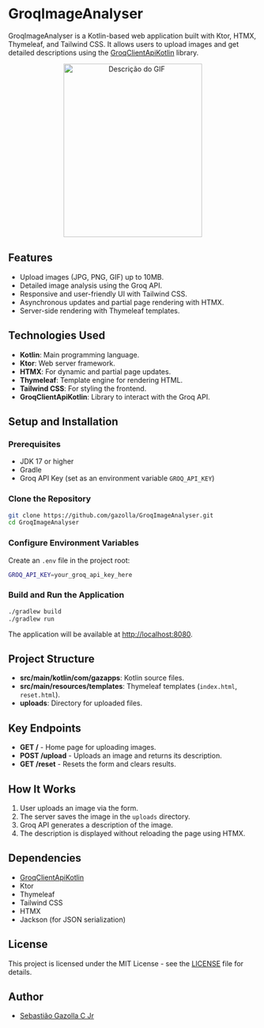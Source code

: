 # GroqImageAnalyser

GroqImageAnalyser is a Kotlin-based web application built with Ktor, HTMX, Thymeleaf, and Tailwind CSS. It allows users to upload images and get detailed descriptions using the [GroqClientApiKotlin](https://github.com/gazolla/GroqClientApiKotlin) library.

<div style="text-align: center;">
<img src="groqimageanalyser.gif" width="280" height="350" alt="Descrição do GIF">
</div> 

## Features

- Upload images (JPG, PNG, GIF) up to 10MB.
- Detailed image analysis using the Groq API.
- Responsive and user-friendly UI with Tailwind CSS.
- Asynchronous updates and partial page rendering with HTMX.
- Server-side rendering with Thymeleaf templates.

## Technologies Used

- **Kotlin**: Main programming language.
- **Ktor**: Web server framework.
- **HTMX**: For dynamic and partial page updates.
- **Thymeleaf**: Template engine for rendering HTML.
- **Tailwind CSS**: For styling the frontend.
- **GroqClientApiKotlin**: Library to interact with the Groq API.

## Setup and Installation

### Prerequisites

- JDK 17 or higher
- Gradle
- Groq API Key (set as an environment variable `GROQ_API_KEY`)

### Clone the Repository

```bash
git clone https://github.com/gazolla/GroqImageAnalyser.git
cd GroqImageAnalyser
```

### Configure Environment Variables

Create an `.env` file in the project root:

```bash
GROQ_API_KEY=your_groq_api_key_here
```

### Build and Run the Application

```bash
./gradlew build
./gradlew run
```

The application will be available at [http://localhost:8080](http://localhost:8080).

## Project Structure

- **src/main/kotlin/com/gazapps**: Kotlin source files.
- **src/main/resources/templates**: Thymeleaf templates (`index.html`, `reset.html`).
- **uploads**: Directory for uploaded files.

## Key Endpoints

- **GET /** - Home page for uploading images.
- **POST /upload** - Uploads an image and returns its description.
- **GET /reset** - Resets the form and clears results.

## How It Works

1. User uploads an image via the form.
2. The server saves the image in the `uploads` directory.
3. Groq API generates a description of the image.
4. The description is displayed without reloading the page using HTMX.

## Dependencies

- [GroqClientApiKotlin](https://github.com/gazolla/GroqClientApiKotlin)
- Ktor
- Thymeleaf
- Tailwind CSS
- HTMX
- Jackson (for JSON serialization)

## License

This project is licensed under the MIT License - see the [LICENSE](LICENSE) file for details.

## Author

- [Sebastião Gazolla C Jr](https://github.com/gazolla)